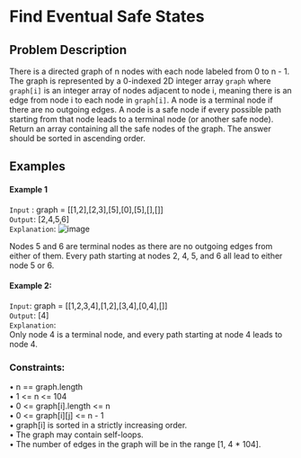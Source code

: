 # Find Eventual Safe States

## Problem Description

There is a directed graph of n nodes with each node labeled from 0 to n - 1. The graph is represented by a 0-indexed 2D integer array `graph` where `graph[i]` is an integer array of nodes adjacent to node i, meaning there is an edge from node i to each node in `graph[i]`.
A node is a terminal node if there are no outgoing edges. A node is a safe node if every possible path starting from that node leads to a terminal node (or another safe node).
Return an array containing all the safe nodes of the graph. The answer should be sorted in ascending order.


## Examples

#### Example 1

`Input` : graph = [[1,2],[2,3],[5],[0],[5],[],[]]  
`Output`: [2,4,5,6]  
`Explanation`: 
![image](https://github.com/SnowScriptWinterOfCode/LeetCode_Q/assets/99477385/b6304257-0b83-465c-beef-023d876f5b10)

Nodes 5 and 6 are terminal nodes as there are no outgoing edges from either of them.
Every path starting at nodes 2, 4, 5, and 6 all lead to either node 5 or 6.

#### Example 2:

`Input`: graph = [[1,2,3,4],[1,2],[3,4],[0,4],[]]  
`Output`: [4]  
`Explanation`:  
Only node 4 is a terminal node, and every path starting at node 4 leads to node 4.


### Constraints:
 • n == graph.length  
 • 1 <= n <= 104  
 • 0 <= graph[i].length <= n  
 • 0 <= graph[i][j] <= n - 1  
 • graph[i] is sorted in a strictly increasing order.  
 • The graph may contain self-loops.  
 • The number of edges in the graph will be in the range [1, 4 * 104].  

